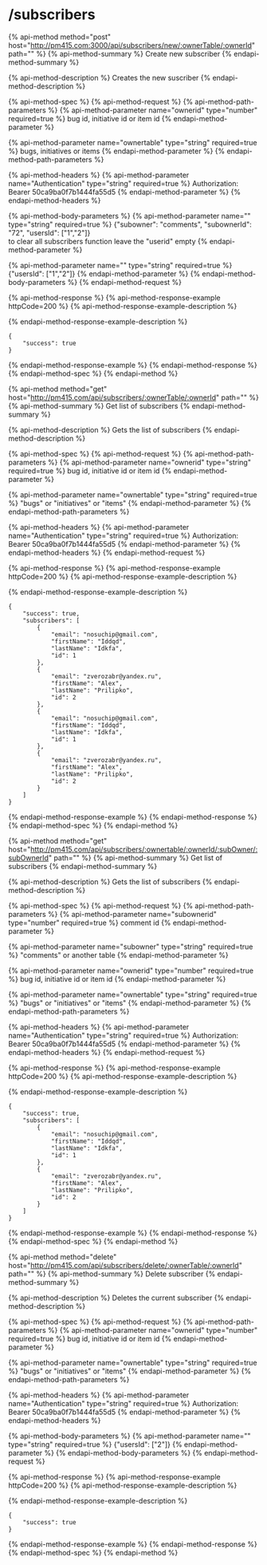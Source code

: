 # /subscribers

{% api-method method="post" host="http://pm415.com:3000/api/subscribers/new/:ownerTable/:ownerId" path="" %}
{% api-method-summary %}
Create new subscriber
{% endapi-method-summary %}

{% api-method-description %}
Creates the new suscriber
{% endapi-method-description %}

{% api-method-spec %}
{% api-method-request %}
{% api-method-path-parameters %}
{% api-method-parameter name="ownerid" type="number" required=true %}
bug id, initiative id or item id
{% endapi-method-parameter %}

{% api-method-parameter name="ownertable" type="string" required=true %}
bugs, initiatives or items
{% endapi-method-parameter %}
{% endapi-method-path-parameters %}

{% api-method-headers %}
{% api-method-parameter name="Authentication" type="string" required=true %}
Authorization: Bearer 50ca9ba0f7b1444fa55d5
{% endapi-method-parameter %}
{% endapi-method-headers %}

{% api-method-body-parameters %}
{% api-method-parameter name="" type="string" required=true %}
{"subowner": "comments", "subownerId": "72", "usersId": \["1","2"\]}  
to clear all subscribers function leave the "userid" empty
{% endapi-method-parameter %}

{% api-method-parameter name="" type="string" required=true %}
{"usersId": \["1","2"\]}
{% endapi-method-parameter %}
{% endapi-method-body-parameters %}
{% endapi-method-request %}

{% api-method-response %}
{% api-method-response-example httpCode=200 %}
{% api-method-response-example-description %}

{% endapi-method-response-example-description %}

```
{
    "success": true
}
```
{% endapi-method-response-example %}
{% endapi-method-response %}
{% endapi-method-spec %}
{% endapi-method %}

{% api-method method="get" host="http://pm415.com/api/subscribers/:ownerTable/:ownerId" path="" %}
{% api-method-summary %}
Get list of subscribers
{% endapi-method-summary %}

{% api-method-description %}
Gets the list of subscribers
{% endapi-method-description %}

{% api-method-spec %}
{% api-method-request %}
{% api-method-path-parameters %}
{% api-method-parameter name="ownerid" type="string" required=true %}
 bug id, initiative id or item id
{% endapi-method-parameter %}

{% api-method-parameter name="ownertable" type="string" required=true %}
"bugs" or "initiatives" or "items"
{% endapi-method-parameter %}
{% endapi-method-path-parameters %}

{% api-method-headers %}
{% api-method-parameter name="Authentication" type="string" required=true %}
Authorization: Bearer 50ca9ba0f7b1444fa55d5
{% endapi-method-parameter %}
{% endapi-method-headers %}
{% endapi-method-request %}

{% api-method-response %}
{% api-method-response-example httpCode=200 %}
{% api-method-response-example-description %}

{% endapi-method-response-example-description %}

```
{
    "success": true,
    "subscribers": [
        {
            "email": "nosuchip@gmail.com",
            "firstName": "Iddqd",
            "lastName": "Idkfa",
            "id": 1
        },
        {
            "email": "zverozabr@yandex.ru",
            "firstName": "Alex",
            "lastName": "Prilipko",
            "id": 2
        },
        {
            "email": "nosuchip@gmail.com",
            "firstName": "Iddqd",
            "lastName": "Idkfa",
            "id": 1
        },
        {
            "email": "zverozabr@yandex.ru",
            "firstName": "Alex",
            "lastName": "Prilipko",
            "id": 2
        }
    ]
}
```
{% endapi-method-response-example %}
{% endapi-method-response %}
{% endapi-method-spec %}
{% endapi-method %}

{% api-method method="get" host="http://pm415.com/api/subscribers/:ownertable/:ownerId/:subOwner/:subOwnerId" path="" %}
{% api-method-summary %}
Get list of subscribers
{% endapi-method-summary %}

{% api-method-description %}
Gets the list of subscribers
{% endapi-method-description %}

{% api-method-spec %}
{% api-method-request %}
{% api-method-path-parameters %}
{% api-method-parameter name="subownerid" type="number" required=true %}
comment id
{% endapi-method-parameter %}

{% api-method-parameter name="subowner" type="string" required=true %}
"comments" or another table
{% endapi-method-parameter %}

{% api-method-parameter name="ownerid" type="number" required=true %}
bug id, initiative id or item id
{% endapi-method-parameter %}

{% api-method-parameter name="ownertable" type="string" required=true %}
"bugs" or "initiatives" or "items"
{% endapi-method-parameter %}
{% endapi-method-path-parameters %}

{% api-method-headers %}
{% api-method-parameter name="Authentication" type="string" required=true %}
Authorization: Bearer 50ca9ba0f7b1444fa55d5
{% endapi-method-parameter %}
{% endapi-method-headers %}
{% endapi-method-request %}

{% api-method-response %}
{% api-method-response-example httpCode=200 %}
{% api-method-response-example-description %}

{% endapi-method-response-example-description %}

```
{
    "success": true,
    "subscribers": [
        {
            "email": "nosuchip@gmail.com",
            "firstName": "Iddqd",
            "lastName": "Idkfa",
            "id": 1
        },
        {
            "email": "zverozabr@yandex.ru",
            "firstName": "Alex",
            "lastName": "Prilipko",
            "id": 2
        }
    ]
}
```
{% endapi-method-response-example %}
{% endapi-method-response %}
{% endapi-method-spec %}
{% endapi-method %}

{% api-method method="delete" host="http://pm415.com/api/subscribers/delete/:ownerTable/:ownerId" path="" %}
{% api-method-summary %}
Delete subscriber
{% endapi-method-summary %}

{% api-method-description %}
Deletes the current subscriber
{% endapi-method-description %}

{% api-method-spec %}
{% api-method-request %}
{% api-method-path-parameters %}
{% api-method-parameter name="ownerid" type="number" required=true %}
bug id, initiative id or item id
{% endapi-method-parameter %}

{% api-method-parameter name="ownertable" type="string" required=true %}
"bugs" or "initiatives" or "items"
{% endapi-method-parameter %}
{% endapi-method-path-parameters %}

{% api-method-headers %}
{% api-method-parameter name="Authentication" type="string" required=true %}
Authorization: Bearer 50ca9ba0f7b1444fa55d5
{% endapi-method-parameter %}
{% endapi-method-headers %}

{% api-method-body-parameters %}
{% api-method-parameter name="" type="string" required=true %}
{"usersId": \["2"\]}
{% endapi-method-parameter %}
{% endapi-method-body-parameters %}
{% endapi-method-request %}

{% api-method-response %}
{% api-method-response-example httpCode=200 %}
{% api-method-response-example-description %}

{% endapi-method-response-example-description %}

```
{
    "success": true
}
```
{% endapi-method-response-example %}
{% endapi-method-response %}
{% endapi-method-spec %}
{% endapi-method %}

